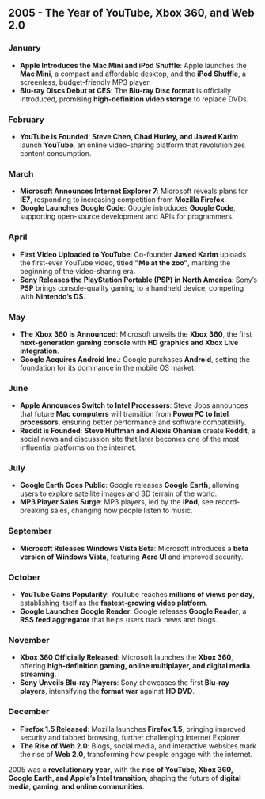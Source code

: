 ## **2005 - The Year of YouTube, Xbox 360, and Web 2.0**  

### **January**  
- **Apple Introduces the Mac Mini and iPod Shuffle**: Apple launches the **Mac Mini**, a compact and affordable desktop, and the **iPod Shuffle**, a screenless, budget-friendly MP3 player.  
- **Blu-ray Discs Debut at CES**: The **Blu-ray Disc format** is officially introduced, promising **high-definition video storage** to replace DVDs.  

### **February**  
- **YouTube is Founded**: **Steve Chen, Chad Hurley, and Jawed Karim** launch **YouTube**, an online video-sharing platform that revolutionizes content consumption.  

### **March**  
- **Microsoft Announces Internet Explorer 7**: Microsoft reveals plans for **IE7**, responding to increasing competition from **Mozilla Firefox**.  
- **Google Launches Google Code**: Google introduces **Google Code**, supporting open-source development and APIs for programmers.  

### **April**  
- **First Video Uploaded to YouTube**: Co-founder **Jawed Karim** uploads the first-ever YouTube video, titled **"Me at the zoo"**, marking the beginning of the video-sharing era.  
- **Sony Releases the PlayStation Portable (PSP) in North America**: Sony’s **PSP** brings console-quality gaming to a handheld device, competing with **Nintendo’s DS**.  

### **May**  
- **The Xbox 360 is Announced**: Microsoft unveils the **Xbox 360**, the first **next-generation gaming console** with **HD graphics and Xbox Live integration**.  
- **Google Acquires Android Inc.**: Google purchases **Android**, setting the foundation for its dominance in the mobile OS market.  

### **June**  
- **Apple Announces Switch to Intel Processors**: Steve Jobs announces that future **Mac computers** will transition from **PowerPC to Intel processors**, ensuring better performance and software compatibility.  
- **Reddit is Founded**: **Steve Huffman and Alexis Ohanian** create **Reddit**, a social news and discussion site that later becomes one of the most influential platforms on the internet.  

### **July**  
- **Google Earth Goes Public**: Google releases **Google Earth**, allowing users to explore satellite images and 3D terrain of the world.  
- **MP3 Player Sales Surge**: MP3 players, led by the **iPod**, see record-breaking sales, changing how people listen to music.  

### **September**  
- **Microsoft Releases Windows Vista Beta**: Microsoft introduces a **beta version of Windows Vista**, featuring **Aero UI** and improved security.  

### **October**  
- **YouTube Gains Popularity**: YouTube reaches **millions of views per day**, establishing itself as the **fastest-growing video platform**.  
- **Google Launches Google Reader**: Google releases **Google Reader**, a **RSS feed aggregator** that helps users track news and blogs.  

### **November**  
- **Xbox 360 Officially Released**: Microsoft launches the **Xbox 360**, offering **high-definition gaming, online multiplayer, and digital media streaming**.  
- **Sony Unveils Blu-ray Players**: Sony showcases the first **Blu-ray players**, intensifying the **format war** against **HD DVD**.  

### **December**  
- **Firefox 1.5 Released**: Mozilla launches **Firefox 1.5**, bringing improved security and tabbed browsing, further challenging Internet Explorer.  
- **The Rise of Web 2.0**: Blogs, social media, and interactive websites mark the rise of **Web 2.0**, transforming how people engage with the internet.  

2005 was a **revolutionary year**, with the **rise of YouTube, Xbox 360, Google Earth, and Apple’s Intel transition**, shaping the future of **digital media, gaming, and online communities**.
